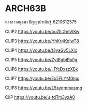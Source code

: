 # ARCH63B

นางสาวอนุชนา ปัญญาประดิษฐ์ 6210612575

CLIP2 <https://youtu.be/ouZILGmVIKw>

CLIP3 <https://youtu.be/YhKr4KqIwT8>

CLIP4 <https://youtu.be/t3yaGv5LXlc>

CLIP5 <https://youtu.be/ZytBgbjPo0g>

CLIP6 <https://youtu.be/_FfcDxzzXBk>

CLIP7 <https://youtu.be/Ex5FLYMGlqg>

CLIP8 <https://youtu.be/L5syqmmqsmg>

ClIP <https://youtu.be/u_tdTm3yzA0>
